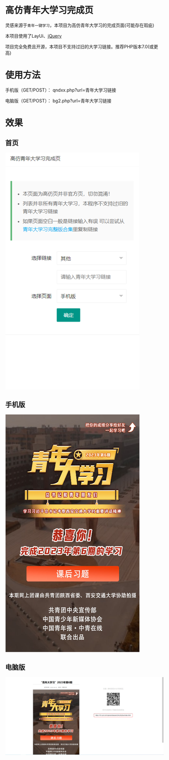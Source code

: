 # 高仿青年大学习完成页

灵感来源于`青年一键学习`，本项目为高仿青年大学习的完成页面(可能存在瑕疵)

本项目使用了LayUi、[jQuery](https://jquery.com)

项目完全免费且开源，本项目不支持过旧的大学习链接。推荐PHP版本7.0(或更高)

# 使用方法

手机版（GET/POST）： qndxx.php?url=青年大学习链接

电脑版（GET/POST）： bg2.php?url=青年大学习链接

# 效果

## 首页

![](demo/image/20230408141450.png)

## 手机版

![](demo/image/20230408141518.png)

## 电脑版

![](demo/image/20230408141550.png)
